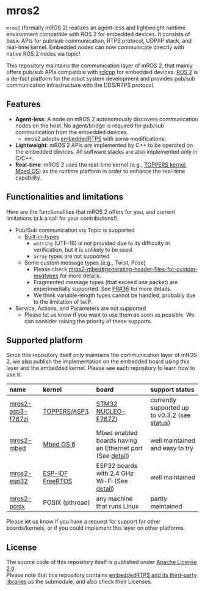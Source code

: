 # mros2

`mros2` (formally mROS 2) realizes an agent-less and lightweight runtime environment compatible with ROS 2 for embedded devices.
It consists of basic APIs for pub/sub communication, RTPS protocol, UDP/IP stack, and real-time kernel.
Embedded nodes can now communicate directly with native ROS 2 nodes via topic!

This repository maintains the communication layer of mROS 2, that mainly offers pub/sub APIs compatible with [rclcpp](https://docs.ros2.org/dashing/api/rclcpp/index.html) for embedded devices. 
[ROS 2](https://docs.ros.org/en/dashing/) is a de-fact platform for the robot system development and provides pub/sub communication infrastructure with the DDS/RTPS protocol.

## Features

- **Agent-less**: A node on mROS 2 autonomously discovers communication nodes on the host. No agent/bridge is required for pub/sub communication from the embedded devices.
  - mros2 adopts [embeddedRTPS](https://github.com/mROS-base/embeddedRTPS) with some modifications. 
- **Lightweight**: mROS 2 APIs are implemented by C++ to be operated on the embedded devices. All software stacks are also implemented only in C/C++.
- **Real-time**: mROS 2 uses the real-time kernel (e.g., [TOPPERS kernel](https://www.toppers.jp/en/project.html), [Mbed OS](https://os.mbed.com/mbed-os/)) as the runtime platform in order to enhance the real-time capability.

## Functionalities and limitations

Here are the functionalities that mROS 2 offers for you, and current limitations (a.k.a call for your contributions!).

- Pub/Sub communication via Topic is supported
  - [Built-in-types](https://docs.ros.org/en/foxy/Concepts/About-ROS-Interfaces.html#field-types)
    - `wstring` (UTF-16) is not provided due to its difficulty in verification, but it is unlikely to be used.
    - `array` types are not supported
  - Some custom message types (e.g., Twist, Pose)
    - Please check [mros2-mbed#generating-header-files-for-custom-msgtypes](https://github.com/mROS-base/mros2-mbed#generating-header-files-for-custom-msgtypes) for more details.
    - Fragmented message types (that exceed one packet) are experimentally supported. See [PR#36](https://github.com/mROS-base/mros2/pull/36) for more details.
    - We think variable-length types cannot be handled, probably due to the limitation of lwIP.
- Service, Actions, and Parameters are not supported
  - Please let us know if you want to use them as soon as possible. We can consider raising the priority of these supports.

## Supported platform

Since this repository itself only maintains the communication layer of mROS 2, we also publish the implementation on the embedded board using this layer and the embedded kernel.
Please see each repository to learn how to use it.


| name | kernel | board | support status |
|:---|:---|:---|:---|
| [mros2-asp3-f767zi](https://github.com/mROS-base/mros2-asp3-f767zi) | [TOPPERS/ASP3](https://www.toppers.jp/en/project.html) | [STM32 NUCLEO-F767ZI](https://www.st.com/en/evaluation-tools/nucleo-f767zi.html) | currently supported up to v0.3.2 (see [status](https://github.com/mROS-base/mros2-asp3-f767zi/issues/74)) |
| [mros2-mbed](https://github.com/mROS-base/mros2-mbed) | [Mbed OS 6](https://github.com/ARMmbed/mbed-os) | Mbed enabled boards having an Ethernet port (See [detail](https://github.com/mROS-base/mros2-mbed#supported-environment)) | well maintained and easy to try |
| [mros2-esp32](https://github.com/mROS-base/mros2-esp32) | [ESP-IDF FreeRTOS](https://docs.espressif.com/projects/esp-idf/en/latest/esp32/api-reference/system/freertos_idf.html) | ESP32 boards with 2.4 GHz Wi-Fi (See [detail](https://github.com/mROS-base/mros2-esp32#supported-environment)) | well maintained |
| [mros2-posix](https://github.com/mROS-base/mros2-posix) | POSIX (pthread) | any machine that runs Linux | partly maintained |

Please let us know if you have a request for support for other boards/kernels, or if you could implement this layer on other platforms.

## License

The source code of this repository itself is published under [Apache License 2.0](https://github.com/mROS-base/mros2/blob/main/LICENSE).  
Please note that this repository contains [embeddedRTPS and its third-party libraries](https://github.com/mROS-base/embeddedRTPS#third-party-libraries) as the submodule, and also check their Licenses.
